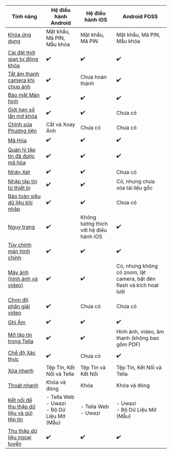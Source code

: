 
| **Tính năng** | **Hệ điều hành Android**| **Hệ điều hành iOS** | **Android FOSS** |
|------|------|-----|-----|
|[Khóa ứng dụng](/features#app-lock)| Mật khẩu, Mã PIN, Mẫu khóa |Mật khẩu, Mã PIN | Mật khẩu, Mã PIN, Mẫu khóa |
|[Cài đặt thời gian tự động khóa](/features#lock-timeout-configuration)| ✔️| ✔️| ✔️ |
|[Tắt âm thanh camera khi chụp ảnh](/features#camera-silent-mode)| ✔️| Chưa hoàn thành| ✔️ |
| [Bảo mật Màn hình](/features#screen-security)| ✔️| ✔️| ✔️ |
| [Giới hạn số lần mở khóa](features#restrict-unlocking-attempts)| ✔️| ✔️| Chưa có |
| [Chỉnh sửa Phương tiện](/features#edit-media)| Cắt và Xoay Ảnh| Chưa có| Chưa có |
| [Mã Hóa](/features#encryption)| ✔️| ✔️| ✔️ |
| [Quản lý tập tin đã được mã hóa](/features#file-management)| ✔️ | ✔️ | ✔️ |
| [Nhận Xét](/features#feedback) | ✔️ | ✔️ | Chưa có |
| [Nhập tập tin từ thiết bị](/features#import-files-from-device)| ✔️ | ✔️ | Có, nhưng chưa xóa tài liệu gốc |
| [Bảo toàn siêu dữ liệu khi nhập](/features#preserve-metadata-when-importing)| ✔️ | ✔️ | Chưa có |
| [Ngụy trang](/features#camouflage) | ✔️ | Không tương thích với hệ điều hành iOS | ✔️ |
| [Tùy chỉnh màn hình chính](/features#homescreen-customization) | ✔️ | ✔️ | ✔️ |
| [Máy ảnh (hình ảnh và video)](/features#camera-photos-and-videos) | ✔️ | ✔️ | Có, nhưng không có zoom, lật camera, bật đèn flash và kích hoạt lưới |
| [Chọn độ phân giải video](/features#select-video-resolution) | ✔️ | Chưa có | Chưa có |
| [Ghi Âm](/features#audio-recorder)| ✔️ | ✔️ | ✔️ |
| [Mở tập tin trong Tella](/features#open-files-in-tella)| ✔️ | ✔️ | Hình ảnh, video, âm thanh (không bao gồm PDF) |
| [Chế độ Xác thực](/features#verification-mode)| ✔️ | Chưa có | ✔️ |
| [Xóa nhanh](/features#quick-delete)| Tệp Tin, Kết Nối và Tella | Tệp Tin và Kết Nối  | Tệp Tin, Kết Nối và Tella |
| [Thoát nhanh](/features#quick-exit)| Khóa và đóng | Khóa  | Khóa và đóng  |
| [Kết nối để thu thập dữ liệu và gửi tệp tin](/features#connecting-to-servers) | - Tella Web <br />- Uwazi <br />- Bộ Dữ Liệu Mở (Mẫu) | - Tella Web <br />- Uwazi  | - Uwazi <br />- Bộ Dữ Liệu Mở (Mẫu)  |
| [Thu thập dữ liệu ngoại tuyến](/features#offline-data-collection) | ✔️ | ✔️ |  ✔️ |
